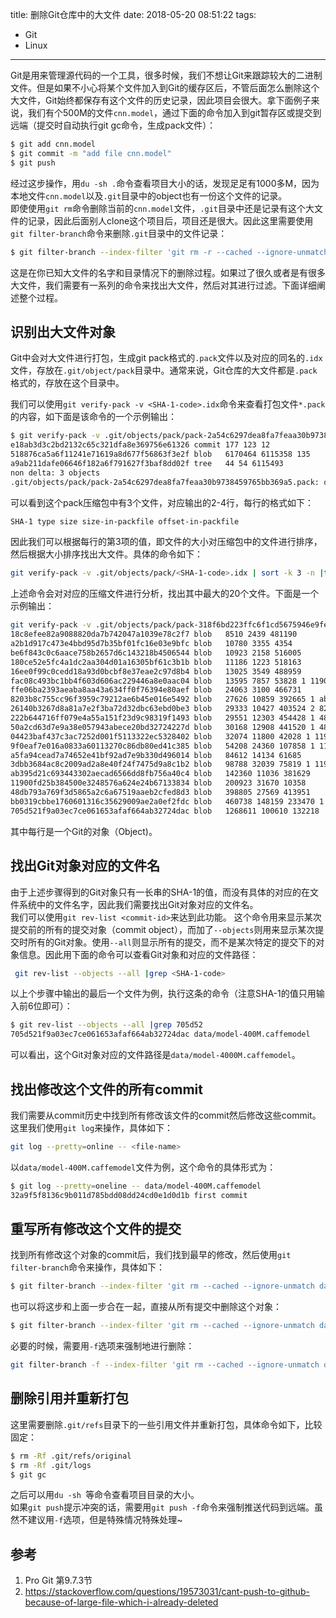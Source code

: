 title: 删除Git仓库中的大文件
date: 2018-05-20 08:51:22
tags:
 - Git
 - Linux
---
Git是用来管理源代码的一个工具，很多时候，我们不想让Git来跟踪较大的二进制文件。但是如果不小心将某个文件加入到Git的缓存区后，不管后面怎么删除这个大文件，Git始终都保存有这个文件的历史记录，因此项目会很大。拿下面例子来说，我们有个500M的文件`cnn.model`，通过下面的命令加入到git暂存区或提交到远端（提交时自动执行git gc命令，生成pack文件）：
```bash
$ git add cnn.model
$ git commit -m "add file cnn.model"
$ git push
```
经过这步操作，用`du -sh .`命令查看项目大小的话，发现足足有1000多M，因为本地文件`cnn.model`以及`.git`目录中的object也有一份这个文件的记录。  
即使使用`git rm`命令删除当前的`cnn.model`文件，`.git`目录中还是记录有这个大文件的记录，因此后面别人clone这个项目后，项目还是很大。因此这里需要使用`git filter-branch`命令来删除`.git`目录中的文件记录：
```bash
$ git filter-branch --index-filter 'git rm -r --cached --ignore-unmatch <file/dir>' -- --all
```
这是在你已知大文件的名字和目录情况下的删除过程。如果过了很久或者是有很多大文件，我们需要有一系列的命令来找出大文件，然后对其进行过滤。下面详细阐述整个过程。
<!--more-->

## 识别出大文件对象
Git中会对大文件进行打包，生成git pack格式的`.pack`文件以及对应的同名的`.idx`文件，存放在`.git/object/pack`目录中。通常来说，Git仓库的大文件都是`.pack`格式的，存放在这个目录中。  

我们可以使用`git verify-pack -v <SHA-1-code>.idx`命令来查看打包文件`*.pack`的内容，如下面是该命令的一个示例输出：
```bash
$ git verify-pack -v .git/objects/pack/pack-2a54c6297dea8fa7feaa30b9738459765bb369a5.idx 
e18ab3d3c2bd2132c65c321dfa8e369756e61326 commit 177 123 12
518876ca5a6f11241e71619a8d677f56863f3e2f blob   6170464 6115358 135
a9ab211dafe06646f182a6f791627f3baf8dd02f tree   44 54 6115493
non delta: 3 objects
.git/objects/pack/pack-2a54c6297dea8fa7feaa30b9738459765bb369a5.pack: ok
```
可以看到这个pack压缩包中有3个文件，对应输出的2-4行，每行的格式如下：
```bash
SHA-1 type size size-in-packfile offset-in-packfile
```
因此我们可以根据每行的第3项的值，即文件的大小对压缩包中的文件进行排序，然后根据大小排序找出大文件。具体的命令如下：
```bash
git verify-pack -v .git/objects/pack/<SHA-1-code>.idx | sort -k 3 -n |tail -n 20
```
上述命令会对对应的压缩文件进行分析，找出其中最大的20个文件。下面是一个示例输出：
```bash
git verify-pack -v .git/objects/pack/pack-318f6bd223ffc6f1cd5675946e9fe7fe11bbaa16.idx | sort -k 3 -n |tail -n 20
18c8efee82a9088820da7b742047a1039e78c2f7 blob   8510 2439 481190
a2b1d917c473e4bbd95d7b35bf01fc16e03e9bfc blob   10780 3355 4354
be6f843c0c6aace758b2657d6c143218b4506544 blob   10923 2158 516005
180ce52e5fc4a1dc2aa304d01a16305bf61c3b1b blob   11186 1223 518163
16ee0f99c0cedd18a93d0bcbf8e37eae2c97d8b4 blob   13025 3549 488959
fac08c493bc1bb4f603d606ac229446a8e0aac04 blob   13595 7857 53828 1 11900fd25b384500e3248576a624e24b67133834
ffe06ba2393aeaba8aa43a634ff0f76394e80aef blob   24063 3100 466731
8203b8c755cc96f3959c79212ae6b45e016e5492 blob   27626 10859 392665 1 ab395d21c693443302aecad6566dd8fb756a40c4
26140b3267d8a81a7e2f3ba72d32dbc63ebd0be3 blob   29333 10427 403524 2 8203b8c755cc96f3959c79212ae6b45e016e5492
222b644716ff079e4a55a151f23d9c98319f1493 blob   29551 12303 454428 1 48db793a769f3d5865a2c6a67519aaeb2cfed8d3
50a2cd63d7e9a38e057943abece20bd32724227d blob   30168 12908 441520 1 48db793a769f3d5865a2c6a67519aaeb2cfed8d3
04423baf437c3ac7252d001f5113322ec5328402 blob   32074 11800 42028 1 11900fd25b384500e3248576a624e24b67133834
9f0eaf7e016a0833a60113270c86db80ed41c385 blob   54208 24360 107858 1 11900fd25b384500e3248576a624e24b67133834
a5fa94cead7a74652e41bf92ad7e9b330d496014 blob   84612 14134 61685
3dbb3684ac8c2009ad2a8e40f24f7475d9a8c1b2 blob   98788 32039 75819 1 11900fd25b384500e3248576a624e24b67133834
ab395d21c693443302aecad6566dd8fb756a40c4 blob   142360 11036 381629
11900fd25b384500e3248576a624e24b67133834 blob   200923 31670 10358
48db793a769f3d5865a2c6a67519aaeb2cfed8d3 blob   398805 27569 413951
bb0319cbbe1760601316c35629009ae2a0ef2fdc blob   460738 148159 233470 1 705d521f9a03ec7ce061653afaf664ab32724dac
705d521f9a03ec7ce061653afaf664ab32724dac blob   1268611 100610 132218
```
其中每行是一个Git的对象（Object)。

## 找出Git对象对应的文件名
由于上述步骤得到的Git对象只有一长串的SHA-1的值，而没有具体的对应的在文件系统中的文件名字，因此我们需要找出Git对象对应的文件名。   
我们可以使用`git rev-list <commit-id>`来达到此功能。 这个命令用来显示某次提交前的所有的提交对象（commit object），而加了`--objects`则用来显示某次提交时所有的Git对象。使用`--all`则显示所有的提交，而不是某次特定的提交下的对象信息。因此用下面的命令可以查看Git对象和对应的文件路径：
```bash
 git rev-list --objects --all |grep <SHA-1-code>
```
以上个步骤中输出的最后一个文件为例，执行这条的命令（注意SHA-1的值只用输入前6位即可）：
```bash
$ git rev-list --objects --all |grep 705d52
705d521f9a03ec7ce061653afaf664ab32724dac data/model-400M.caffemodel
```
可以看出，这个Git对象对应的文件路径是`data/model-4000M.caffemodel`。

## 找出修改这个文件的所有commit
我们需要从commit历史中找到所有修改该文件的commit然后修改这些commit。这里我们使用`git log`来操作，具体如下：
```bash
git log --pretty=online -- <file-name>
```
以`data/model-400M.caffemodel`文件为例，这个命令的具体形式为：
```bash
$ git log --pretty=oneline -- data/model-400M.caffemodel
32a9f5f8136c9b011d785bdd08dd24cd0e1d0d1b first commit
```

## 重写所有修改这个文件的提交
找到所有修改这个对象的commit后，我们找到最早的修改，然后使用`git filter-branch`命令来操作，具体如下：
```bash
$ git filter-branch --index-filter 'git rm --cached --ignore-unmatch data/model-400M.caffemodel' -- 32a9f5 
```
也可以将这步和上面一步合在一起，直接从所有提交中删除这个对象：
```bash
$ git filter-branch --index-filter 'git rm --cached --ignore-unmatch data/model-400M.caffemodel' -- --all
```
必要的时候，需要用`-f`选项来强制地进行删除：
```bash
git filter-branch -f --index-filter 'git rm --cached --ignore-unmatch data/model-400M.caffemodel' -- --all
```

## 删除引用并重新打包
这里需要删除`.git/refs`目录下的一些引用文件并重新打包，具体命令如下，比较固定：
```bash
$ rm -Rf .git/refs/original
$ rm -Rf .git/logs
$ git gc
```
之后可以用`du -sh `等命令查看项目目录的大小。  
如果`git push`提示冲突的话，需要用`git push -f`命令来强制推送代码到远端。虽然不建议用`-f`选项，但是特殊情况特殊处理~

## 参考
1. Pro Git 第9.7.3节
2. <https://stackoverflow.com/questions/19573031/cant-push-to-github-because-of-large-file-which-i-already-deleted>
